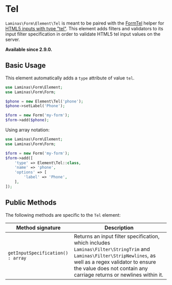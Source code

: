 # Tel

`Laminas\Form\Element\Tel` is meant to be paired with the
[FormTel](../helper/form-tel.md) helper for
[HTML5 inputs with type "tel"](http://www.whatwg.org/specs/web-apps/current-work/multipage/states-of-the-type-attribute.html#telephone-state-%28type=tel%29).
This element adds filters and validators to its input filter specification in
order to validate HTML5 tel input values on the server.

**Available since 2.9.0.**

## Basic Usage

This element automatically adds a `type` attribute of value `tel`.

```php
use Laminas\Form\Element;
use Laminas\Form\Form;

$phone = new Element\Tel('phone');
$phone->setLabel('Phone');

$form = new Form('my-form');
$form->add($phone);
```
   
Using array notation:

```php
use Laminas\Form\Element;
use Laminas\Form\Form;

$form = new Form('my-form');
$form->add([
	'type' => Element\Tel::class,
	'name' => 'phone',
	'options' => [
		'label' => 'Phone',
	],
]);
```

## Public Methods

The following methods are specific to the `Tel` element:

Method signature                  | Description
--------------------------------- | -----------
`getInputSpecification() : array` | Returns an input filter specification, which includes `Laminas\Filter\StringTrim` and `Laminas\Filter\StripNewlines`, as well as a regex validator to ensure the value does not contain any carriage returns or newlines within it.
